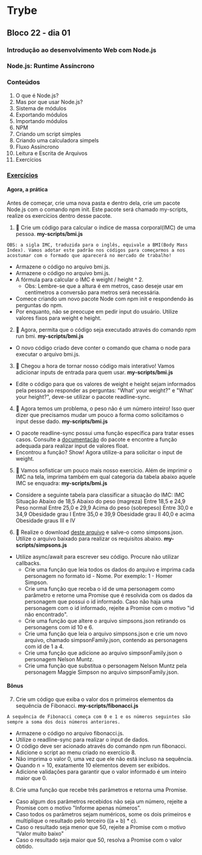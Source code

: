 # Trybe
## Bloco 22 - dia 01
### Introdução ao desenvolvimento Web com Node.js
### Node.js: Runtime Assíncrono

### Conteúdos

1. O que é Node.js?
2. Mas por que usar Node.js?
3. Sistema de módulos
4. Exportando módulos
5. Importando módulos
6. NPM
7. Criando um script simples
8. Criando uma calculadora simpels
9. Fluxo Assíncrono
10. Leitura e Escrita de Arquivos
11. Exercícios

### [Exercícios](https://github.com/flaviojoaofelix/trybe-exercises/tree/main/03-desenvolvimento-back-end/bloco-22-introducao-ao-desenvolvimento-web-com-node-js/dia-01-nodejs-runtime-assincrono/my-scripts)
#### Agora, a prática

Antes de começar, crie uma nova pasta e dentro dela, crie um pacote Node.js com o comando npm init. Este pacote será chamado my-scripts, realize os exercícios dentro desse pacote.

1. 🚀 Crie um código para calcular o índice de massa corporal(IMC) de uma pessoa.
__my-scripts/bmi.js__
```
OBS: a sigla IMC, traduzida para o inglês, equivale a BMI(Body Mass Index). Vamos adotar este padrão nos códigos para começarmos a nos acostumar com o formado que aparecerá no mercado de trabalho!
```
  - Armazene o código no arquivo bmi.js.
  - Armazene o código no arquivo bmi.js.
  - A fórmula para calcular o IMC é weight / height ^ 2.
    - Obs: Lembre-se que a altura é em metros, caso deseje usar em centímetros a conversão para metros será necessária.
  - Comece criando um novo pacote Node com npm init e respondendo às perguntas do npm.
  - Por enquanto, não se preocupe em pedir input do usuário. Utilize valores fixos para weight e height.

2. 🚀 Agora, permita que o código seja executado através do comando npm run bmi.
__my-scripts/bmi.js__
  - O novo código criado deve conter o comando que chama o node para executar o arquivo bmi.js.

3. 🚀 Chegou a hora de tornar nosso código mais interativo! Vamos adicionar inputs de entrada para quem usar.
__my-scripts/bmi.js__
  - Edite o código para que os valores de weight e height sejam informados pela pessoa ao responder as perguntas: "What' your weight?" e "What' your height?", deve-se utilizar o pacote readline-sync.

4. 🚀 Agora temos um problema, o peso não é um número inteiro! Isso quer dizer que precisamos mudar um pouco a forma como solicitamos o input desse dado.
__my-scripts/bmi.js__
  - O pacote readline-sync possui uma função específica para tratar esses casos. Consulte a [documentação](https://www.npmjs.com/package/readline-sync#utility_methods) do pacote e encontre a função adequada para realizar input de valores float.
  - Encontrou a função? Show! Agora utilize-a para solicitar o input de weight.

5. 🚀 Vamos sofisticar um pouco mais nosso exercício. Além de imprimir o IMC na tela, imprima também em qual categoria da tabela abaixo aquele IMC se enquadra:
__my-scripts/bmi.js__
  - Considere a seguinte tabela para classificar a situação do IMC:
    IMC	Situação
    Abaixo de 18,5	Abaixo do peso (magreza)
    Entre 18,5 e 24,9	Peso normal
    Entre 25,0 e 29,9	Acima do peso (sobrepeso)
    Entre 30,0 e 34,9	Obesidade grau I
    Entre 35,0 e 39,9	Obesidade grau II
    40,0 e acima	Obesidade graus III e IV

6. 🚀 Realize o download [deste arquivo](https://assets.app.betrybe.com/back-end/nodejs/introduction/simpsons-66167ea76cd09d1db9b030e66f0c0dfc.json) e salve-o como simpsons.json. Utilize o arquivo baixado para realizar os requisitos abaixo.
__my-scripts/simpsons.js__
  - Utilize async/await para escrever seu código. Procure não utilizar callbacks.
    - Crie uma função que leia todos os dados do arquivo e imprima cada personagem no formato id - Nome. Por exemplo: 1 - Homer Simpson.
    - Crie uma função que receba o id de uma personagem como parâmetro e retorne uma Promise que é resolvida com os dados da personagem que possui o id informado. Caso não haja uma personagem com o id informado, rejeite a Promise com o motivo "id não encontrado".
    - Crie uma função que altere o arquivo simpsons.json retirando os personagens com id 10 e 6.
    - Crie uma função que leia o arquivo simpsons.json e crie um novo arquivo, chamado simpsonFamily.json, contendo as personagens com id de 1 a 4.
    - Crie uma função que adicione ao arquivo simpsonFamily.json o personagem Nelson Muntz.
    - Crie uma função que substitua o personagem Nelson Muntz pela personagem Maggie Simpson no arquivo simpsonFamily.json.

#### Bônus

7. Crie um código que exiba o valor dos n primeiros elementos da sequência de Fibonacci.
__my-scripts/fibonacci.js__
```
A sequência de Fibonacci começa com 0 e 1 e os números seguintes são sempre a soma dos dois números anteriores.
```
  - Armazene o código no arquivo fibonacci.js.
  - Utilize o readline-sync para realizar o input de dados.
  - O código deve ser acionado através do comando npm run fibonacci.
  - Adicione o script ao menu criado no exercício 8.
  - Não imprima o valor 0, uma vez que ele não está incluso na sequência.
  - Quando n = 10, exatamente 10 elementos devem ser exibidos.
  - Adicione validações para garantir que o valor informado é um inteiro maior que 0.

8. Crie uma função que recebe três parâmetros e retorna uma Promise.
  - Caso algum dos parâmetros recebidos não seja um número, rejeite a Promise com o motivo "Informe apenas números".
  - Caso todos os parâmetros sejam numéricos, some os dois primeiros e multiplique o resultado pelo terceiro ((a + b) * c).
  - Caso o resultado seja menor que 50, rejeite a Promise com o motivo "Valor muito baixo"
  - Caso o resultado seja maior que 50, resolva a Promise com o valor obtido.
